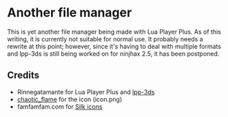 # Another file manager
This is yet another file manager being made with Lua Player Plus. As of this writing, it is currently not suitable for normal use. It probably needs a rewrite at this point; however, since it's having to deal with multiple formats and lpp-3ds is still being worked on for ninjhax 2.5, it has been postponed.

## Credits
* Rinnegatamante for Lua Player Plus and [lpp-3ds](https://github.com/Rinnegatamante/lpp-3ds)
* [chaotic_flame](http://gbatemp.net/members/chaotic_flame.371471/) for the icon (icon.png)
* famfamfam.com for [Silk icons](http://www.famfamfam.com/lab/icons/silk/)
